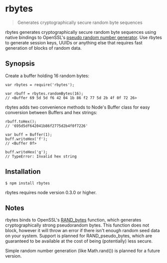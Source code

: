 rbytes
======

> Generates cryptographically secure random byte sequences

rbytes generates cryptographically secure random byte sequences using native bindings to OpenSSL's [pseudo random number generator](https://www.openssl.org/docs/crypto/rand.html). Use rbytes to generate session keys, UUIDs or anything else that requires fast generation of blocks of random data.

Synopsis
--------

Create a buffer holding 16 random bytes:

    var rbytes = require('rbytes');

    var rbuff = rbytes.randomBytes(16);
    // <Buffer 69 5d 5d f6 42 04 1b 86 f2 77 5d 2b 4f 0f 72 26>

rbytes adds two convenience methods to Node's Buffer class for easy conversion between Buffers and hex strings:

    rbuff.toHex();
    // '695d5df642041b86f2775d2b4f0f7226'

    var buff = Buffer(1);
    buff.writeHex('f');
    // <Buffer 0f>

    buff.writeHex('g');
    // TypeError: Invalid hex string

Installation
------------

    $ npm install rbytes

rbytes requires node version 0.3.0 or higher.

Notes
-----

rbytes binds to OpenSSL's [RAND_bytes](https://www.openssl.org/docs/crypto/RAND_bytes.html) function, which generates cryptographically strong pseudorandom bytes. This function does not block, however it will throw an error if there isn't enough random seed data on your system. Support is planned for RAND_pseudo_bytes, which are guaranteed to be available at the cost of being (potentially) less secure.

Simple random number generation (like Math.rand()) is planned for a future version.